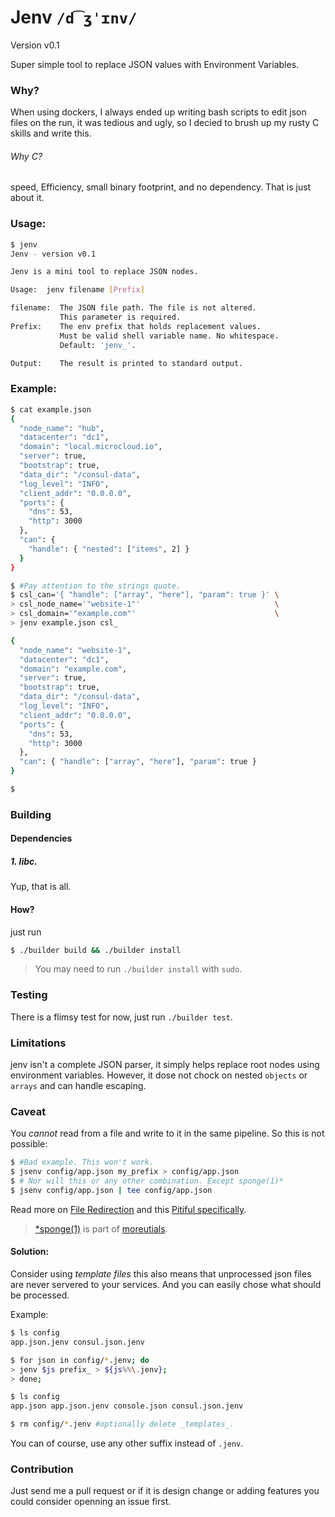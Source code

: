 # Jenv `/d͡ʒˈɪnv/`
Version v0.1 

Super simple tool to replace JSON values with Environment Variables. 


### Why?

When using dockers, I always ended up writing bash scripts to edit json files on the run,
it was tedious and ugly, so I decied to brush up my rusty C skills and write this.

###### Why C?
speed, Efficiency, small binary footprint, and no dependency. That is just about it.


### Usage:

```sh
$ jenv 
Jenv - version v0.1

Jenv is a mini tool to replace JSON nodes.

Usage:  jenv filename [Prefix]

filename:  The JSON file path. The file is not altered.
           This parameter is required.
Prefix:    The env prefix that holds replacement values.
           Must be valid shell variable name. No whitespace.
           Default: 'jenv_'.

Output:    The result is printed to standard output.

```
### Example:

```sh
$ cat example.json 
{
  "node_name": "hub",
  "datacenter": "dc1",
  "domain": "local.microcloud.io",
  "server": true,
  "bootstrap": true,
  "data_dir": "/consul-data",
  "log_level": "INFO",
  "client_addr": "0.0.0.0",
  "ports": {
    "dns": 53,
    "http": 3000
  },
  "can": {
    "handle": { "nested": ["items", 2] }
  }
}

$ #Pay attention to the strings quote.
$ csl_can='{ "handle": ["array", "here"], "param": true }' \
> csl_node_name='"website-1"'                              \
> csl_domain='"example.com"'                               \
> jenv example.json csl_

{
  "node_name": "website-1",
  "datacenter": "dc1",
  "domain": "example.com",
  "server": true,
  "bootstrap": true,
  "data_dir": "/consul-data",
  "log_level": "INFO",
  "client_addr": "0.0.0.0",
  "ports": {
    "dns": 53,
    "http": 3000
  },
  "can": { "handle": ["array", "here"], "param": true }
}

$ 
```

### Building

#### Dependencies
##### 1. libc.
Yup, that is all.

#### How?
just run 
```sh
$ ./builder build && ./builder install
```
> You may need to run `./builder install` with `sudo`.

### Testing

There is a flimsy test for now, just run `./builder test`.


### Limitations

jenv isn't a complete JSON parser, it simply helps replace root nodes using environment variables.
However, it dose not chock on nested `objects` or `arrays` and can handle escaping.

### Caveat

You _cannot_ read from a file and write to it in the same pipeline. So this is not possible:
```sh
$ #Bad example. This won't work. 
$ jsenv config/app.json my_prefix > config/app.json
$ # Nor will this or any other combination. Except sponge(1)*
$ jsenv config/app.json | tee config/app.json
```
Read more on [File Redirection](http://mywiki.wooledge.org/BashGuide/InputAndOutput#File_Redirection) and this [Pitiful specifically](http://mywiki.wooledge.org/BashPitfalls#cat_file_.7C_sed_s.2Ffoo.2Fbar.2F_.3E_file).

> [*sponge(1)](http://man.cx/sponge) is part of [moreutials](https://joeyh.name/code/moreutils/).


         
#### Solution:
  Consider using _template files_ this also means that unprocessed json files are never servered to your services.
  And you can easily chose what should be processed.

  Example:
```sh
$ ls config
app.json.jenv consul.json.jenv

$ for json in config/*.jenv; do
> jenv $js prefix_ > ${js%%\.jenv};
> done;

$ ls config
app.json app.json.jenv console.json consul.json.jenv

$ rm config/*.jenv #optionally delete _templates_.
```

You can of course, use any other suffix instead of `.jenv`.


### Contribution
Just send me a pull request or if it is design change or adding features you could consider openning an issue first.
